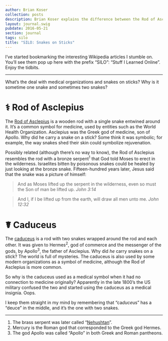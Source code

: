 ```yaml
---
author: Brian Koser
collection: posts
description: Brian Koser explains the difference between the Rod of Asclepius and the caduceus.
layout: journal.swig
pubdate: 2016-05-21
section: journal
tags: silo
title: "SILO: Snakes on Sticks"
---
```

I’ve started bookmarking the interesting Wikipedia articles I stumble on. You’ll see them pop up here with the prefix “SILO”: “Stuff I Learned Online”. Enjoy the tidbits.

<hr class="fleuron">

What’s the deal with medical organizations and snakes on sticks? Why is it sometime one snake and sometimes two snakes?

# <span class="giga">⚕</span> Rod of Asclepius

The [Rod of Asclepius](https://en.m.wikipedia.org/wiki/Rod_of_Asclepius) is a wooden rod with a single snake entwined around it. It’s a common symbol for medicine, used by entities such as the World Health Organization. Asclepius was the Greek god of medicine, son of Apollo. Why did he carry a snake on a stick? Some think it was symbolic; for example, the way snakes shed their skin could symbolize rejuvenation. 

Possibly related (although there’s no way to know), the Rod of Asclepius resembles the rod with a bronze serpent<sup>1</sup> that God told Moses to erect in the wilderness. Israelites bitten by poisonous snakes could be healed by just looking at the bronze snake. Fifteen-hundred years later, Jesus said that the snake was a picture of himself: 

<blockquote class="bible-red-letter">
And as Moses lifted up the serpent in the wilderness, even so must the Son of man be lifted up. <i class="bible-reference milli">John 3:14</i>
</blockquote>

<p></p>

<blockquote class="bible-red-letter">
And I, if I be lifted up from the earth, will draw all men unto me. <i class="bible-reference milli">John 12:32</i>
</blockquote>

# <span class="giga">☤</span> Caduceus

The [caduceus](https://en.m.wikipedia.org/wiki/Caduceus) is a rod with two snakes wrapped around the rod and each other. It was given to Hermes<sup>2</sup>, god of commerce and the messenger of the gods, by Apollo<sup>3</sup>, the father of Asclepius. Why did *he* carry snakes on a stick? The world is full of mysteries. The caduceus is also used by some modern organizations as a symbol of medicine, although the Rod of Asclepius is more common.

So why is the caduceus used as a medical symbol when it had no connection to medicine originally? Apparently in the late 1800’s the US military confused the two and started using the caduceus as a medical insignia. Oops.

I keep them straight in my mind by remembering that “ca<em>duce</em>us” has a “deuce” in the middle, and it’s the one with two snakes.

<hr>

1. The brass serpent was later called “[Nehushtan](https://www.biblegateway.com/passage/?search=2%20Kings+18:4&version=KJV)”.   
2. Mercury is the Roman god that corresponded to the Greek god Hermes. 
3. The god Apollo was called “Apollo” in both Greek and Roman pantheons.
